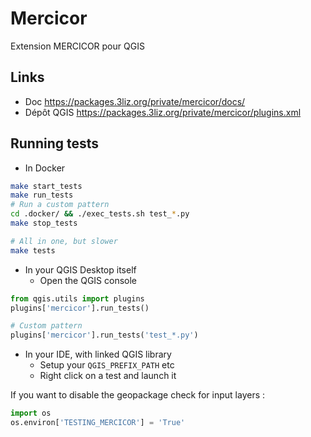 # Mercicor

Extension MERCICOR pour QGIS

## Links

* Doc https://packages.3liz.org/private/mercicor/docs/
* Dépôt QGIS https://packages.3liz.org/private/mercicor/plugins.xml

## Running tests

* In Docker

```bash
make start_tests
make run_tests
# Run a custom pattern
cd .docker/ && ./exec_tests.sh test_*.py
make stop_tests

# All in one, but slower
make tests
```

* In your QGIS Desktop itself
  * Open the QGIS console

```python
from qgis.utils import plugins
plugins['mercicor'].run_tests()

# Custom pattern
plugins['mercicor'].run_tests('test_*.py')
```

* In your IDE, with linked QGIS library
    * Setup your `QGIS_PREFIX_PATH` etc
    * Right click on a test and launch it

If you want to disable the geopackage check for input layers :

```python
import os
os.environ['TESTING_MERCICOR'] = 'True'
```
